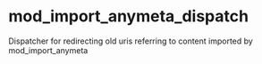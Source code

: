 # mod_import_anymeta_dispatch
Dispatcher for redirecting old uris referring to content imported by mod_import_anymeta
